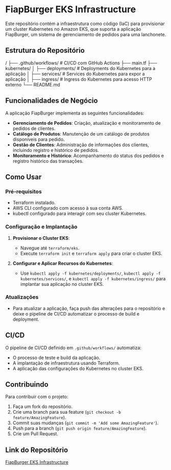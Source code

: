 # FiapBurger EKS Infrastructure

Este repositório contém a infraestrutura como código (IaC) para provisionar um cluster Kubernetes no Amazon EKS, que suporta a aplicação FiapBurger, um sistema de gerenciamento de pedidos para uma lanchonete.

## Estrutura do Repositório

/
├── .github/workflows/ # CI/CD com GitHub Actions
├── main.tf
├── kubernetes/
│ ├── deployments/ # Deployments do Kubernetes para a aplicação
│ ├── services/ # Services do Kubernetes para expor a aplicação
│ ├── ingress/ # Ingress do Kubernetes para acesso HTTP externo
└── README.md


## Funcionalidades de Negócio

A aplicação FiapBurger implementa as seguintes funcionalidades:

- **Gerenciamento de Pedidos**: Criação, atualização e monitoramento de pedidos de clientes.
- **Catálogo de Produtos**: Manutenção de um catálogo de produtos disponíveis para pedido.
- **Gestão de Clientes**: Administração de informações dos clientes, incluindo registro e histórico de pedidos.
- **Monitoramento e Histórico**: Acompanhamento do status dos pedidos e registro histórico das transações.

## Como Usar

### Pré-requisitos

- Terraform instalado.
- AWS CLI configurado com acesso à sua conta AWS.
- kubectl configurado para interagir com seu cluster Kubernetes.

### Configuração e Implantação

1. **Provisionar o Cluster EKS**:
    - Navegue até `terraform/eks`.
    - Execute `terraform init` e `terraform apply` para criar o cluster EKS.

2. **Configurar e Aplicar Recursos do Kubernetes**:
    - Use `kubectl apply -f kubernetes/deployments/`, `kubectl apply -f kubernetes/services/`, e `kubectl apply -f kubernetes/ingress/` para implantar sua aplicação no cluster EKS.

### Atualizações

- Para atualizar a aplicação, faça push das alterações para o repositório e deixe o pipeline de CI/CD automatizar o processo de build e deployment.

## CI/CD

O pipeline de CI/CD definido em `.github/workflows/` automatiza:

- O processo de teste e build da aplicação.
- A implantação de infraestrutura usando Terraform.
- A aplicação das configurações do Kubernetes no cluster EKS.

## Contribuindo

Para contribuir com o projeto:

1. Faça um fork do repositório.
2. Crie uma branch para sua feature (`git checkout -b feature/AmazingFeature`).
3. Commit suas mudanças (`git commit -m 'Add some AmazingFeature'`).
4. Push para a branch (`git push origin feature/AmazingFeature`).
5. Crie um Pull Request.

## Link do Repositório

[FiapBurger EKS Infrastructure](https://github.com/FiapBurger/fiap-burger-infra-eks)


